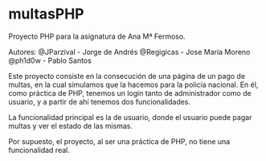 # multasPHP
Proyecto PHP para la asignatura de Ana Mª Fermoso.

Autores: 
@JParzival - Jorge de Andrés
@Regigicas - Jose María Moreno
@ph1d0w	   - Pablo Santos

Este proyecto consiste en la consecución de una página de un pago de multas, en la cual simulamos que la hacemos para la policía nacional.
En él, como práctica de PHP, tenemos un login tanto de administrador como de usuario, y a partir de ahí tenemos dos funcionalidades.

La funcionalidad principal es la de usuario, donde el usuario puede pagar multas y ver el estado de las mismas.

Por supuesto, el proyecto, al ser una práctica de PHP, no tiene una funcionalidad real.

